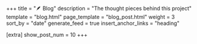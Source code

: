 +++
title = "🪶 Blog"
description = "The thought pieces behind this project"
template = "blog.html"
page_template = "blog_post.html"
weight = 3
sort_by = "date"
generate_feed = true
insert_anchor_links = "heading"

[extra]
show_post_num = 10
+++
